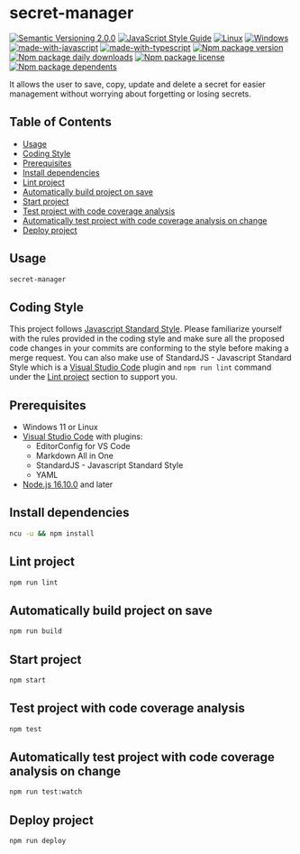 # secret-manager
[![Semantic Versioning 2.0.0](https://img.shields.io/badge/semver-2.0.0-standard.svg)](https://semver.org/)
[![JavaScript Style Guide](https://img.shields.io/badge/code_style-standard-brightgreen.svg)](https://standardjs.com)
[![Linux](https://svgshare.com/i/Zhy.svg)](https://svgshare.com/i/Zhy.svg)
[![Windows](https://svgshare.com/i/ZhY.svg)](https://svgshare.com/i/ZhY.svg)
[![made-with-javascript](https://img.shields.io/badge/Made%20with-JavaScript-ffff00.svg)](https://www.javascript.com)
[![made-with-typescript](https://img.shields.io/badge/Made%20with-TypeScript-0000e0.svg)](https://www.typescriptlang.org/)
[![Npm package version](https://badgen.net/npm/v/@ii887522/secret-manager)](https://www.npmjs.com/package/@ii887522/secret-manager)
[![Npm package daily downloads](https://badgen.net/npm/dm/@ii887522/secret-manager)](https://npmjs.com/package/@ii887522/secret-manager)
[![Npm package license](https://badgen.net/npm/license/@ii887522/secret-manager)](https://npmjs.com/package/@ii887522/secret-manager)
[![Npm package dependents](https://badgen.net/npm/dependents/@ii887522/secret-manager)](https://npmjs.com/package/@ii887522/secret-manager)

It allows the user to save, copy, update and delete a secret for easier management without worrying about forgetting or losing secrets.

## Table of Contents
- [Usage](https://github.com/ii887522/secret-manager#usage)
- [Coding Style](https://github.com/ii887522/secret-manager#coding-style)
- [Prerequisites](https://github.com/ii887522/secret-manager#prerequisites)
- [Install dependencies](https://github.com/ii887522/secret-manager#install-dependencies)
- [Lint project](https://github.com/ii887522/secret-manager#lint-project)
- [Automatically build project on save](https://github.com/ii887522/secret-manager#automatically-build-project-on-save)
- [Start project](https://github.com/ii887522/secret-manager#start-project)
- [Test project with code coverage analysis](https://github.com/ii887522/secret-manager#test-project-with-code-coverage-analysis)
- [Automatically test project with code coverage analysis on change](https://github.com/ii887522/secret-manager#Automatically-test-project-with-code-coverage-analysis-on-change)
- [Deploy project](https://github.com/ii887522/secret-manager#deploy-project)

## Usage
```sh
secret-manager
```

## Coding Style
This project follows [Javascript Standard Style](https://standardjs.com/). Please familiarize yourself with the rules provided in the coding style and
make sure all the proposed code changes in your commits are conforming to the style before making a merge request. You can also make use of
StandardJS - Javascript Standard Style which is a [Visual Studio Code](https://code.visualstudio.com/) plugin and `npm run lint` command under the
[Lint project](https://github.com/ii887522/secret-manager#lint-project) section to support you.

## Prerequisites
- Windows 11 or Linux
- [Visual Studio Code](https://code.visualstudio.com/) with plugins:
  - EditorConfig for VS Code
  - Markdown All in One
  - StandardJS - Javascript Standard Style
  - YAML
- [Node.js 16.10.0](https://nodejs.org/en/) and later

## Install dependencies
```sh
ncu -u && npm install
```

## Lint project
```sh
npm run lint
```

## Automatically build project on save
```sh
npm run build
```

## Start project
```sh
npm start
```

## Test project with code coverage analysis
```sh
npm test
```

## Automatically test project with code coverage analysis on change
```sh
npm run test:watch
```

## Deploy project
```sh
npm run deploy
```
